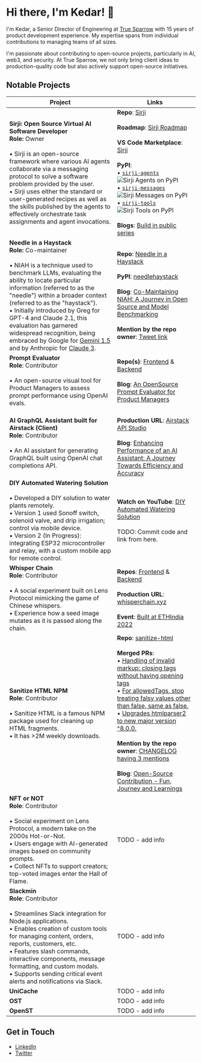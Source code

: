 # Hi there, I'm Kedar! 👋

I'm Kedar, a Senior Director of Engineering at [True Sparrow](https://truesparrow.com/) with 15 years of product development experience. My expertise spans from individual contributions to managing teams of all sizes.

I'm passionate about contributing to open-source projects, particularly in AI, web3, and security. At True Sparrow, we not only bring client ideas to production-quality code but also actively support open-source initiatives.

## Notable Projects

| Project     | Links |
|-------------|-----------------|
| **Sirji: Open Source Virtual AI Software Developer**<br>**Role:** Owner<br><br> • Sirji is an open-source framework where various AI agents collaborate via a messaging protocol to solve a software problem provided by the user.<br> • Sirji uses either the standard or user-generated recipes as well as the skills published by the agents to effectively orchestrate task assignments and agent invocations. |**Repo**: [Sirji](https://github.com/sirji-ai/sirji)<br><br>**Roadmap**: [Sirji Roadmap](https://github.com/orgs/sirji-ai/projects/5/views/1)<br><br>**VS Code Marketplace**: [Sirji](https://marketplace.visualstudio.com/items?itemName=TrueSparrow.sirji)<br><br>**PyPI**: <br> • [`sirji-agents`](https://pypi.org/project/sirji-agents/) ![Sirji Agents on PyPI](https://img.shields.io/pypi/v/sirji-agents.svg) <br> • [`sirji-messages`](https://pypi.org/project/sirji-messages/) ![Sirji Messages on PyPI](https://img.shields.io/pypi/v/sirji-messages.svg) <br> • [`sirji-tools`](https://pypi.org/project/sirji-tools/) ![Sirji Tools on PyPI](https://img.shields.io/pypi/v/sirji-tools.svg)<br><br>**Blogs**: [Build in public series](https://truesparrow.com/blog/tag/sirji/)|
| **Needle in a Haystack**<br>**Role:** Co-maintainer<br><br> • NIAH is a technique used to benchmark LLMs, evaluating the ability to locate particular information (referred to as the "needle") within a broader context (referred to as the "haystack").<br> • Initially introduced by Greg for GPT-4 and Claude 2.1, this evaluation has garnered widespread recognition, being embraced by Google for [Gemini 1.5](https://blog.google/technology/ai/google-gemini-next-generation-model-february-2024/#performance:~:text=Gemini%201.5%20Pro%20maintains,as%201%20million%20tokens) and by Anthropic for [Claude 3](https://www.anthropic.com/news/claude-3-family#:~:text=the%20'needle%20in%20a%20haystack'%20(niah)%20evaluation%20measures%20a%20model's%20ability%20to%20accurately%20recall%20information%20from%20a%20vast%20corpus%20of%20data). | **Repo**: [Needle in a Haystack](https://github.com/gkamradt/LLMTest_NeedleInAHaystack) <br><br>**PyPI**: [needlehaystack](https://pypi.org/project/needlehaystack/) <br><br>**Blog**: [Co-Maintaining NIAH: A Journey in Open Source and Model Benchmarking](https://truesparrow.com/blog/niah-journey-in-open-source-and-model-benchmarking/) <br><br>**Mention by the repo owner**: [Tweet link](https://twitter.com/GregKamradt/status/1767272911801631099)|
| **Prompt Evaluator**<br>**Role**: Contributor<br><br> • An open-source visual tool for Product Managers to assess prompt performance using OpenAI evals.| **Repo(s)**: [Frontend](https://github.com/TrueSparrowSystems/prompt-eval-fe) & [Backend](https://github.com/TrueSparrowSystems/prompt-eval-be)<br><br>**Blog**: [An OpenSource Prompt Evaluator for Product Managers](https://truesparrow.com/blog/prompt-evaluator-for-product-managers/) |
| **AI GraphQL Assistant built for Airstack (Client)**<br>**Role**: Contributor<br><br> • An AI assistant for generating GraphQL built using OpenAI chat completions API.| <br>**Production URL**: [Airstack API Studio](https://app.airstack.xyz/api-studio)<br><br>**Blog**: [Enhancing Performance of an AI Assistant: A Journey Towards Efficiency and Accuracy](https://truesparrow.com/blog/enhancing-performance-of-an-ai-assistant/) |
| **DIY Automated Watering Solution**<br><br> • Developed a DIY solution to water plants remotely.<br> • Version 1 used Sonoff switch, solenoid valve, and drip irrigation; control via mobile device.<br> • Version 2 (In Progress): integrating ESP32 microcontroller and relay, with a custom mobile app for remote control. | **Watch on YouTube**: [DIY Automated Watering Solution](https://www.youtube.com/watch?v=_fPTQfk2qP4)<br><br>TODO: Commit code and link from here.|
| **Whisper Chain**<br>**Role**: Contributor<br><br> • A social experiment built on Lens Protocol mimicking the game of Chinese whispers.<br> • Experience how a seed image mutates as it is passed along the chain. |**Repos**: [Frontend](https://github.com/TrueSparrowSystems/whisper-chain-fe) & [Backend](https://github.com/TrueSparrowSystems/whisper-chain-be) <br><br>**Production URL**: [whisperchain.xyz](https://whisperchain.xyz/)<br><br>**Event**: [Built at ETHIndia 2022](https://devfolio.co/projects/whisper-chain-53ed) |
| **Sanitize HTML NPM**<br>**Role**: Contributor<br><br> • Sanitize HTML is a famous NPM package used for cleaning up HTML fragments.<br> • It has >2M weekly downloads.| **Repo**: [sanitize-html](https://github.com/apostrophecms/sanitize-html) <br><br>**Merged PRs**:<br> • [Handling of invalid markup: closing tags without having opening tags](https://github.com/apostrophecms/sanitize-html/pull/568)<br> • [For allowedTags, stop treating falsy values other than false, same as false.](https://github.com/apostrophecms/sanitize-html/pull/577)<br> • [Upgrades htmlparser2 to new major version ^8.0.0.](https://github.com/apostrophecms/sanitize-html/pull/573)<br><br>**Mention by the repo owner**: [CHANGELOG having 3 mentions](https://github.com/apostrophecms/sanitize-html/blob/main/CHANGELOG.md#280-2022-12-12)<br><br>**Blog**: [Open-Source Contribution - Fun, Journey and Learnings](https://truesparrow.com/blog/open-source-contribution-fun-journey-learnings/)|
| **NFT or NOT**<br>**Role**: Contributor<br><br> • Social experiment on Lens Protocol, a modern take on the 2000s Hot-or-Not.<br> • Users engage with AI-generated images based on community prompts.<br> • Collect NFTs to support creators; top-voted images enter the Hall of Flame. | TODO - add info |
| **Slackmin**<br>**Role**: Contributor<br><br> • Streamlines Slack integration for Node.js applications.<br> • Enables creation of custom tools for managing content, orders, reports, customers, etc.<br> • Features slash commands, interactive components, message formatting, and custom modals.<br> • Supports sending critical event alerts and notifications via Slack. | TODO - add info |
| **UniCache** | TODO - add info |
| **OST** | TODO - add info |
| **OpenST** | TODO - add info |

## Get in Touch
- [LinkedIn](https://www.linkedin.com/in/kedar-chandrayan/)
- [Twitter](https://twitter.com/TechieKedar)
